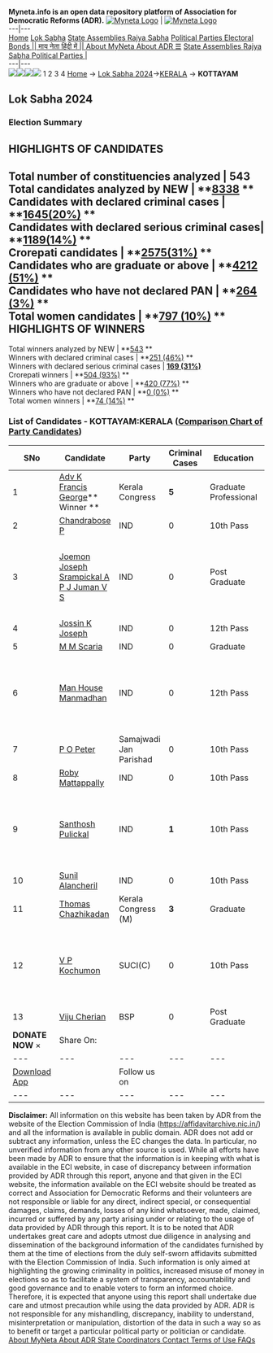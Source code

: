 **Myneta.info is an open data repository platform of Association for Democratic Reforms (ADR).**
[![Myneta Logo](https://www.myneta.info/lib/img/myneta-logo.png)](https://www.myneta.info/) | [![Myneta Logo](https://www.myneta.info/lib/img/adr-logo.png)](https://adrindia.org)  
---|---  
[Home](https://www.myneta.info/) [Lok Sabha](https://www.myneta.info/#ls "Lok Sabha") [ State Assemblies ](https://www.myneta.info/#sa "State Assemblies") [Rajya Sabha](https://www.myneta.info/#rs "Rajya Sabha") [Political Parties ](https://www.myneta.info/party "Political Parties") [ Electoral Bonds ](https://www.myneta.info/electoral_bonds "Electoral Bonds") [ || माय नेता हिंदी में || ](https://translate.google.co.in/translate?prev=hp&hl=en&js=y&u=www.myneta.info&sl=en&tl=hi&history_state0=) [ About MyNeta ](https://adrindia.org/content/about-myneta) [ About ADR ](https://adrindia.org/about-adr/who-we-are) [☰](javascript:void\(0\))
[ State Assemblies ](https://www.myneta.info/#sa "State Assemblies") [ Rajya Sabha ](https://www.myneta.info/#rs "Rajya Sabha") [ Political Parties ](https://www.myneta.info/party "Political Parties")
|   
---|---  
![](https://www.myneta.info/lib/img/banner/banner-1.png)![](https://www.myneta.info/lib/img/banner/banner-2.png)![](https://www.myneta.info/lib/img/banner/banner-3.png)![](https://www.myneta.info/lib/img/banner/banner-4.png)
1  2  3  4 
[Home](https://www.myneta.info/) → [Lok Sabha 2024](https://www.myneta.info/LokSabha2024/)→[KERALA](https://www.myneta.info/LokSabha2024/index.php?action=show_constituencies&state_id=17) → **KOTTAYAM**
### 
## Lok Sabha 2024
###  Election Summary 
HIGHLIGHTS OF CANDIDATES  
---  
Total number of constituencies analyzed |  543   
Total candidates analyzed by NEW | **[8338](https://www.myneta.info/LokSabha2024/index.php?action=summary&subAction=candidates_analyzed&sort=candidate#summary) **  
Candidates with declared criminal cases | **[1645(20%)](https://www.myneta.info/LokSabha2024/index.php?action=summary&subAction=crime&sort=candidate#summary) **  
Candidates with declared serious criminal cases| **[1189(14%)](https://www.myneta.info/LokSabha2024/index.php?action=summary&subAction=serious_crime&sort=candidate#summary) **  
Crorepati candidates | **[2575(31%)](https://www.myneta.info/LokSabha2024/index.php?action=summary&subAction=crorepati&sort=candidate#summary) **  
Candidates who are graduate or above | **[4212 (51%)](https://www.myneta.info/LokSabha2024/index.php?action=summary&subAction=education&sort=candidate#summary) **  
Candidates who have not declared PAN | **[264 (3%)](https://www.myneta.info/LokSabha2024/index.php?action=summary&subAction=without_pan&sort=candidate#summary) **  
Total women candidates | **[797 (10%)](https://www.myneta.info/LokSabha2024/index.php?action=summary&subAction=women_candidate&sort=candidate#summary) **  
HIGHLIGHTS OF WINNERS  
---  
Total winners analyzed by NEW | **[543](https://www.myneta.info/LokSabha2024/index.php?action=summary&subAction=winner_analyzed&sort=candidate#summary) **  
Winners with declared criminal cases | **[251 (46%)](https://www.myneta.info/LokSabha2024/index.php?action=summary&subAction=winner_crime&sort=candidate#summary) **  
Winners with declared serious criminal cases | **[169 (31%)](https://www.myneta.info/LokSabha2024/index.php?action=summary&subAction=winner_serious_crime&sort=candidate#summary)**  
Crorepati winners | **[504 (93%)](https://www.myneta.info/LokSabha2024/index.php?action=summary&subAction=winner_crorepati&sort=candidate#summary) **  
Winners who are graduate or above | **[420 (77%)](https://www.myneta.info/LokSabha2024/index.php?action=summary&subAction=winner_education&sort=candidate#summary) **  
Winners who have not declared PAN | **[0 (0%)](https://www.myneta.info/LokSabha2024/index.php?action=summary&subAction=winner_without_pan&sort=candidate#summary) **  
Total women winners | **[74 (14%)](https://www.myneta.info/LokSabha2024/index.php?action=summary&subAction=winner_women&sort=candidate#summary) **  
### List of Candidates - KOTTAYAM:KERALA ([Comparison Chart of Party Candidates](https://www.myneta.info/LokSabha2024/comparisonchart.php?constituency_id=218))
SNo | Candidate| Party| Criminal Cases| Education| Age| Total Assets| Liabilities  
---|---|---|---|---|---|---|---  
1  | [Adv K Francis George](https://www.myneta.info/LokSabha2024/candidate.php?candidate_id=3137)** Winner ** | Kerala Congress | **5** | Graduate Professional| 68 | Rs 9,51,96,318 ~ 9 Crore+ | Rs 13,00,000 ~ 13 Lacs+  
2  | [Chandrabose P](https://www.myneta.info/LokSabha2024/candidate.php?candidate_id=3134) | IND | 0 | 10th Pass| 57 | Rs 2,60,000 ~ 2 Lacs+ | Rs 0 ~   
3  | [Joemon Joseph Srampickal A P J Juman V S](https://www.myneta.info/LokSabha2024/candidate.php?candidate_id=2111) | IND | 0 | Post Graduate| 43 | ![](https://myneta.info/image_v2.php?myneta_folder=LokSabha2024&candidate_id=2111&col=ta) | ![](https://myneta.info/image_v2.php?myneta_folder=LokSabha2024&candidate_id=2111&col=lia)  
4  | [Jossin K Joseph](https://www.myneta.info/LokSabha2024/candidate.php?candidate_id=3133) | IND | 0 | 12th Pass| 34 | Rs 34,44,031 ~ 34 Lacs+ | Rs 0 ~   
5  | [M M Scaria](https://www.myneta.info/LokSabha2024/candidate.php?candidate_id=2110) | IND | 0 | Graduate| 63 | Rs 91,88,900 ~ 91 Lacs+ | Rs 0 ~   
6  | [Man House Manmadhan](https://www.myneta.info/LokSabha2024/candidate.php?candidate_id=3136) | IND | 0 | 12th Pass| 68 | ![](https://myneta.info/image_v2.php?myneta_folder=LokSabha2024&candidate_id=3136&col=ta) | ![](https://myneta.info/image_v2.php?myneta_folder=LokSabha2024&candidate_id=3136&col=lia)  
7  | [P O Peter](https://www.myneta.info/LokSabha2024/candidate.php?candidate_id=3135) | Samajwadi Jan Parishad | 0 | 10th Pass| 63 | Rs 5,00,400 ~ 5 Lacs+ | Rs 0 ~   
8  | [Roby Mattappally](https://www.myneta.info/LokSabha2024/candidate.php?candidate_id=2108) | IND | 0 | 10th Pass| 49 | Rs 36,37,080 ~ 36 Lacs+ | Rs 18,00,000 ~ 18 Lacs+  
9  | [Santhosh Pulickal](https://www.myneta.info/LokSabha2024/candidate.php?candidate_id=2109) | IND | **1** | 10th Pass| 37 | ![](https://myneta.info/image_v2.php?myneta_folder=LokSabha2024&candidate_id=2109&col=ta) | ![](https://myneta.info/image_v2.php?myneta_folder=LokSabha2024&candidate_id=2109&col=lia)  
10  | [Sunil Alancheril](https://www.myneta.info/LokSabha2024/candidate.php?candidate_id=3138) | IND | 0 | 10th Pass| 54 | Rs 1,25,098 ~ 1 Lacs+ | Rs 10,20,000 ~ 10 Lacs+  
11  | [Thomas Chazhikadan](https://www.myneta.info/LokSabha2024/candidate.php?candidate_id=2295) | Kerala Congress (M) | **3** | Graduate| 71 | Rs 3,16,50,661 ~ 3 Crore+ | Rs 0 ~   
12  | [V P Kochumon](https://www.myneta.info/LokSabha2024/candidate.php?candidate_id=2112) | SUCI(C) | 0 | 10th Pass| 56 | ![](https://myneta.info/image_v2.php?myneta_folder=LokSabha2024&candidate_id=2112&col=ta) | ![](https://myneta.info/image_v2.php?myneta_folder=LokSabha2024&candidate_id=2112&col=lia)  
13  | [Viju Cherian](https://www.myneta.info/LokSabha2024/candidate.php?candidate_id=2293) | BSP | 0 | Post Graduate| 59 | Rs 26,000 ~ 26 Thou+ | Rs 0 ~   
|  **DONATE NOW** × |  Share On:  | [](https://api.whatsapp.com/send?text=https%3A%2F%2Fmyneta.info%2Fpunjab2022%2Findex.php%3Faction%3Dshow_constituencies%26state_id%3D19) | [](https://www.facebook.com/sharer/sharer.php?u=https%3A%2F%2Fmyneta.info%2Fpunjab2022%2Findex.php%3Faction%3Dshow_constituencies%26state_id%3D19) | [](https://twitter.com/share?url=https%3A%2F%2Fmyneta.info%2Fpunjab2022%2Findex.php%3Faction%3Dshow_constituencies%26state_id%3D19)  
---|---|---|---|---  
| [ Download App ](https://play.google.com/store/apps/details?id=com.webrosoft.myneta1&pcampaignid=pcampaignidMKT-Other-global-all-co-prtnr-py-PartBadge-Mar2515-1) | [](https://play.google.com/store/apps/details?id=com.webrosoft.myneta1&pcampaignid=pcampaignidMKT-Other-global-all-co-prtnr-py-PartBadge-Mar2515-1) |  Follow us on  | [](https://www.facebook.com/adrindia.org/) | [](https://twitter.com/adrspeaks) | [](https://groups.google.com/g/national-election-watch?hl=en&pli=1) | [](https://www.instagram.com/adrspeaks/) | [](https://www.youtube.com/user/adrspeaks) | [](https://sharechat.com/profile/adrspeaks)  
---|---|---|---|---|---|---|---|---  
**Disclaimer:** All information on this website has been taken by ADR from the website of the Election Commission of India (https://affidavitarchive.nic.in/) and all the information is available in public domain. ADR does not add or subtract any information, unless the EC changes the data. In particular, no unverified information from any other source is used. While all efforts have been made by ADR to ensure that the information is in keeping with what is available in the ECI website, in case of discrepancy between information provided by ADR through this report, anyone and that given in the ECI website, the information available on the ECI website should be treated as correct and Association for Democratic Reforms and their volunteers are not responsible or liable for any direct, indirect special, or consequential damages, claims, demands, losses of any kind whatsoever, made, claimed, incurred or suffered by any party arising under or relating to the usage of data provided by ADR through this report. It is to be noted that ADR undertakes great care and adopts utmost due diligence in analysing and dissemination of the background information of the candidates furnished by them at the time of elections from the duly self-sworn affidavits submitted with the Election Commission of India. Such information is only aimed at highlighting the growing criminality in politics, increased misuse of money in elections so as to facilitate a system of transparency, accountability and good governance and to enable voters to form an informed choice. Therefore, it is expected that anyone using this report shall undertake due care and utmost precaution while using the data provided by ADR. ADR is not responsible for any mishandling, discrepancy, inability to understand, misinterpretation or manipulation, distortion of the data in such a way so as to benefit or target a particular political party or politician or candidate. 
[ About MyNeta ](https://adrindia.org/content/about-myneta) [ About ADR ](https://adrindia.org/about-adr/who-we-are) [ State Coordinators ](https://adrindia.org/about-adr/state-coordinators) [ Contact ](https://adrindia.org/contact-us) [ Terms of Use ](https://adrindia.org/content/adr-terms-use) [ FAQs ](https://adrindia.org/content/faqs)
